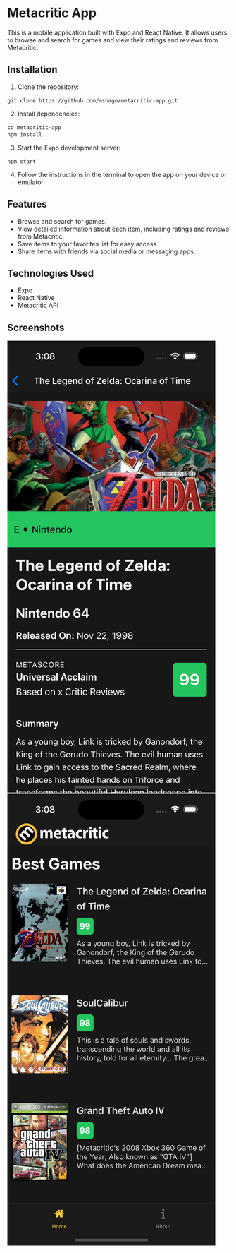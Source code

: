 # Metacritic App

This is a mobile application built with Expo and React Native. It allows users to browse and search for games and view their ratings and reviews from Metacritic.

## Installation

1. Clone the repository:

```
git clone https://github.com/mshago/metacritic-app.git
```

2. Install dependencies:

```
cd metacritic-app
npm install
```

3. Start the Expo development server:

```
npm start
```

4. Follow the instructions in the terminal to open the app on your device or emulator.

## Features

- Browse and search for games.
- View detailed information about each item, including ratings and reviews from Metacritic.
- Save items to your favorites list for easy access.
- Share items with friends via social media or messaging apps.

## Technologies Used

- Expo
- React Native
- Metacritic API

## Screenshots

![Screenshot 1](assets/screenshots/screenshot1.png)
![Screenshot 2](assets/screenshots/screenshot2.png)
